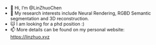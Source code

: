 - 👋 Hi, I’m @LinZhuoChen
- 👀 My research interests include Neural Rendering, RGBD Semantic segmentation and 3D reconstruction.
- 🐱‍ I am looking for a phd position :)
- 📫 More details can be found on my personal website: https://linzhuo.xyz

<!---
LinZhuoChen/LinZhuoChen is a ✨ special ✨ repository because its `README.md` (this file) appears on your GitHub profile.
You can click the Preview link to take a look at your changes.
--->

